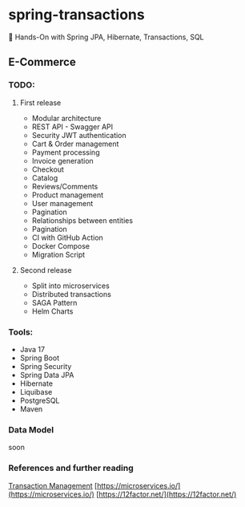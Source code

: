 # spring-transactions
:dancers: Hands-On with Spring JPA, Hibernate, Transactions, SQL

## E-Commerce

### TODO:

1. First release 
   - Modular architecture
   - REST API - Swagger API
   - Security JWT authentication
   - Cart & Order management
   - Payment processing
   - Invoice generation
   - Checkout
   - Catalog
   - Reviews/Comments
   - Product management
   - User management
   - Pagination
   - Relationships between entities
   - Pagination
   - CI with GitHub Action
   - Docker Compose
   - Migration Script

2. Second release
   - Split into microservices
   - Distributed transactions
   - SAGA Pattern
   - Helm Charts

### Tools:
 - Java 17
 - Spring Boot
 - Spring Security
 - Spring Data JPA
 - Hibernate
 - Liquibase
 - PostgreSQL
 - Maven

### Data Model

soon

### References and further reading
[Transaction Management](https://docs.spring.io/spring-framework/docs/4.2.x/spring-framework-reference/html/transaction.html#:~:text=The%20Spring%20Framework%20provides%20a,Java%20Data%20Objects%20(JDO).)
[https://microservices.io/](https://microservices.io/)
[https://12factor.net/](https://12factor.net/)

